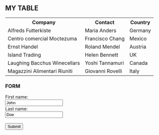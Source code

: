 <!DOCTYPE html>
<!DOCTYPE html>
<html>
<head>
</head>
<body>

<h2>MY TABLE</h2>

<table style="width:100%">
  <tr>
    <th>Company</th>
    <th>Contact</th>
    <th>Country</th>
  </tr>
  <tr>
    <td>Alfreds Futterkiste</td>
    <td>Maria Anders</td>
    <td>Germany</td>
  </tr>
  <tr>
    <td>Centro comercial Moctezuma</td>
    <td>Francisco Chang</td>
    <td>Mexico</td>
  </tr>
  <tr>
    <td>Ernst Handel</td>
    <td>Roland Mendel</td>
    <td>Austria</td>
  </tr>
  <tr>
    <td>Island Trading</td>
    <td>Helen Bennett</td>
    <td>UK</td>
  </tr>
  <tr>
    <td>Laughing Bacchus Winecellars</td>
    <td>Yoshi Tannamuri</td>
    <td>Canada</td>
  </tr>
  <tr>
    <td>Magazzini Alimentari Riuniti</td>
    <td>Giovanni Rovelli</td>
    <td>Italy</td>
  </tr>
</table>

<h3>FORM</h3>

<div>
  <form action="/action_page.php">
  <label for="fname">First name:</label><br>
  <input type="text" id="fname" name="fname" value="John"/><br>
  <label for="lname">Last name:</label><br>
  <input type="text" id="lname" name="lname" value="Doe"/><br><br>
  <input type="submit" value="Submit"/>
</form> 
   
</div>

</body>
</html>

